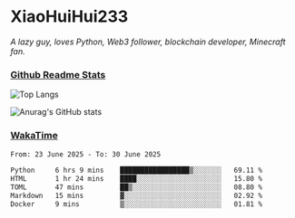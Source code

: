 # XiaoHuiHui233

*A lazy guy, loves Python, Web3 follower, blockchain developer, Minecraft fan.*

### [Github Readme Stats](https://github.com/anuraghazra/github-readme-stats)

![Top Langs](https://github-readme-stats.vercel.app/api/top-langs/?username=XiaoHuiHui233&layout=compact&theme=github_dark)

![Anurag's GitHub stats](https://github-readme-stats.vercel.app/api?username=XiaoHuiHui233&show_icons=true&theme=github_dark)

### [WakaTime](https://wakatime.com)

<!--START_SECTION:waka-->

```txt
From: 23 June 2025 - To: 30 June 2025

Python     6 hrs 9 mins    █████████████████▒░░░░░░░   69.11 %
HTML       1 hr 24 mins    ████░░░░░░░░░░░░░░░░░░░░░   15.80 %
TOML       47 mins         ██▒░░░░░░░░░░░░░░░░░░░░░░   08.80 %
Markdown   15 mins         ▓░░░░░░░░░░░░░░░░░░░░░░░░   02.92 %
Docker     9 mins          ▒░░░░░░░░░░░░░░░░░░░░░░░░   01.81 %
```

<!--END_SECTION:waka-->
